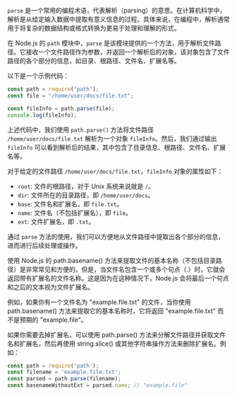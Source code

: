 `parse` 是一个常用的编程术语，代表解析（parsing）的意思。在计算机科学中，解析是从给定输入数据中提取有意义信息的过程。具体来说，在编程中，解析通常用于将复杂的数据结构或格式转换为更易于处理和理解的形式。

在 Node.js 的 `path` 模块中，`parse` 是该模块提供的一个方法，用于解析文件路径。它接收一个文件路径作为参数，并返回一个解析后的对象，该对象包含了文件路径的各个部分的信息，如目录、根路径、文件名、扩展名等。

以下是一个示例代码：

```javascript
const path = require("path");
const file = "/home/user/docs/file.txt";

const fileInfo = path.parse(file);
console.log(fileInfo);
```

上述代码中，我们使用 `path.parse()` 方法将文件路径 `/home/user/docs/file.txt` 解析为一个对象 `fileInfo`。然后，我们通过输出 `fileInfo` 可以看到解析后的结果，其中包含了目录信息、根路径、文件名、扩展名等。

对于给定的文件路径 `/home/user/docs/file.txt`，`fileInfo` 对象的属性如下：
- `root`: 文件的根路径，对于 Unix 系统来说就是 `/`。
- `dir`: 文件所在的目录路径，即 `/home/user/docs`。
- `base`: 文件名和扩展名，即 `file.txt`。
- `name`: 文件名（不包括扩展名），即 `file`。
- `ext`: 文件扩展名，即 `.txt`。

通过 `parse` 方法的使用，我们可以方便地从文件路径中提取出各个部分的信息，进而进行后续处理或操作。

使用 Node.js 的 path.basename() 方法来提取文件的基本名称（不包括目录路径）是非常常见和方便的。但是，当文件名包含一个或多个句点（.）时，它就会返回带有扩展名的文件名称。这是因为在这种情况下，Node.js 会将最后一个句点和之后的文本视为文件扩展名。

例如，如果你有一个文件名为 "example.file.txt" 的文件，当你使用 path.basename() 方法来提取它的基本名称时，它将返回 "example.file.txt" 而不是预期的 "example.file"。

如果你需要去掉扩展名，可以使用 path.parse() 方法来分解文件路径并获取文件名和扩展名，然后再使用 string.slice() 或其他字符串操作方法来删除扩展名。例如：

```javascript
const path = require('path');
const filename = 'example.file.txt';
const parsed = path.parse(filename);
const basenameWithoutExt = parsed.name; // "example.file"
```